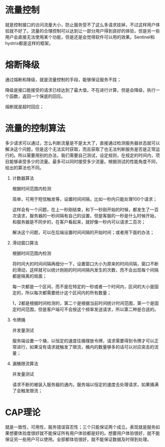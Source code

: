 # 流量控制

就是控制接口的访问流量大小，防止服务受不了这么多请求挂掉，不过这样用户体验就不好了。流量的合理控制可以达到让一部分用户得到良好的体验，但是另一些用户会直接无法使用某个功能，但是还是会觉得软件可以用的效果。Sentinel和hystrix都是这样的框架。

# 熔断降级

通过熔断和降级，就是流量控制的手段，能够保证服务不挂；

降级是接口能接受的请求已经达到了最大值，不在进行计算，但是会降级，执行一个函数，返回一个保底的回应。

熔断就是超时回应；

# 流量的控制算法

多少请求可以通过，怎么判断流量是不是太大了，直接通过检测服务器状态就可以解决这个问题，但是这个无法实时获取，而且获取了也无法判断服务是否是正常运行的。所以需要用别的办法，我们需要自己测试，设定规则，在规定的时间内，项目能够承受多少的流量。最多可以同时接受多少流量。根据测试的性能角度不同，给出的算法也不同。

1. 计数器算法

   根据时间范围内检测

   简单，可用于短信触发等，设置时间间隔，比如一秒内只能处理100个请求；

   这样会有一个问题，在上一秒刚结束，和下一秒刚开始的时候，都发生了一百次请求，服务器的一秒间隔有自己的设置，但是客服的一秒是什么时候开始，和服务器是不同步的，在客户看起来，就好像一秒内可以请求二百次；

   解决这个问题，可以在后端设置时间间隔的开始时间；或者用下面的办法；

2. 滑动窗口算法

   根据时间范围内检测

   将时间大的时间间隔再细分一下，设置窗口大小为原来的时间间隔，窗口不断的滑动，这样就可以统计刚刚的时间间隔内发生的次数，而不会出现每个间隔都是隔离的局面；

   每一次都是一个区间，而不是在特定的一秒或者一个时间内，区间的大小是固定的，所以每次都需要统计这个区间内的所有数量；

   1，2都是根据时间检测的，第二个是根据当前时间统计时间范围，第一个是固定时间范围，但是客户端可不会按这个频率发送请求，所以第二种是合适的。

3. 令牌捅

   并发量测试

   服务端设置一个捅，以恒定的速度往捅理放令牌，请求需要得到令牌才可以正常进行，如果没有请求就触发了限流，桶内的数量够多的话可以对应突击的流量；

4. 漏桶限流算法

   并发量测试

   请求不断的被装入服务器的通内，服务端以恒定的速度去处理请求，如果捅满了会触发限流；



# CAP理论

就是一致性，可用性，服务错误容忍性；三个只能保证两个成立。表现就是服务如果想要体验度很好就不能保证所有用户体验都是好的。想要用户体验很好，就不能保证另一些用户可以使用。全部都体验很好，就不能保证数据及时得到处理。

